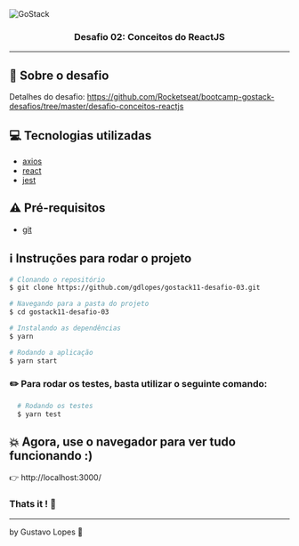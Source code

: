 <img alt="GoStack" src="https://storage.googleapis.com/golden-wind/bootcamp-gostack/header-desafios.png" />

<h3 align="center">
  Desafio 02: Conceitos do ReactJS
</h3>

---

## :rocket: Sobre o desafio

Detalhes do desafio: https://github.com/Rocketseat/bootcamp-gostack-desafios/tree/master/desafio-conceitos-reactjs

## :computer: Tecnologias utilizadas

- [axios](https://www.npmjs.com/package/axios)
- [react](https://pt-br.reactjs.org/)
- [jest](https://jestjs.io/docs/en/getting-started.html)

## :warning: Pré-requisitos

- [git](https://git-scm.com/)

## :information_source: Instruções para rodar o projeto

```bash
# Clonando o repositório
$ git clone https://github.com/gdlopes/gostack11-desafio-03.git

# Navegando para a pasta do projeto
$ cd gostack11-desafio-03

# Instalando as dependências
$ yarn

# Rodando a aplicação
$ yarn start

```

### :pencil2: Para rodar os testes, basta utilizar o seguinte comando:

```bash
  # Rodando os testes
  $ yarn test
```

## :boom: Agora, use o navegador para ver tudo funcionando :)

:point_right: http://localhost:3000/

### Thats it ! :wave:

---

by Gustavo Lopes :tada:
